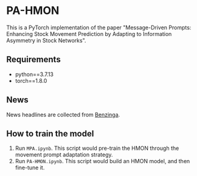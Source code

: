 # PA-HMON

This is a PyTorch implementation of the paper "Message-Driven Prompts: Enhancing Stock Movement Prediction by Adapting to Information Asymmetry in Stock Networks".

## Requirements
* python==3.7.13
* torch==1.8.0

## News
News headlines are collected from [Benzinga](https://github.com/Benzinga/benzinga-python-client).

## How to train the model
1. Run `MPA.ipynb`.
This script would pre-train the HMON through the movement prompt adaptation strategy.
2. Run `PA-HMON.ipynb`.
This script would build an HMON model, and then fine-tune it.
